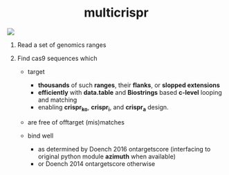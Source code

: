 
<center> <h1> multicrispr </h1> </center>


![](https://gitlab.gwdg.de/loosolab/software/multicrispr/wikis/uploads/43b432cd32eb156af2ac217efd98aceb/workflow.png)


1. Read a set of genomics ranges 

2. Find cas9 sequences which 

    - target

        + **thousands** of such **ranges**, their **flanks**, or **slopped extensions**
        + **efficiently** with **data.table** and **Biostrings** based **c-level** looping and matching
        + enabling **crispr<sub>ko</sub>**, **crispr<sub>i</sub>**, and **crispr<sub>a</sub>** design.

   - are free of offtarget (mis)matches

   - bind well
   
        + as determined by Doench 2016 ontargetscore (interfacing to original python module **azimuth** when available)
        + or Doench 2014 ontargetscore otherwise
